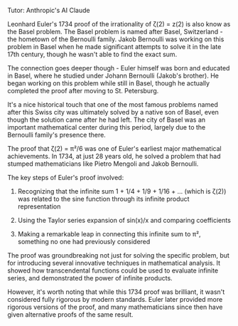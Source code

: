 Tutor: Anthropic's AI Claude

Leonhard Euler's 1734 proof of the irrationality of ζ(2) = z(2) is also know as the Basel problem. The Basel problem is named after Basel, Switzerland - the hometown of the Bernoulli family. Jakob Bernoulli was working on this problem in Basel when he made significant attempts to solve it in the late 17th century, though he wasn't able to find the exact sum.

The connection goes deeper though - Euler himself was born and educated in Basel, where he studied under Johann Bernoulli (Jakob's brother). He began working on this problem while still in Basel, though he actually completed the proof after moving to St. Petersburg.

It's a nice historical touch that one of the most famous problems named after this Swiss city was ultimately solved by a native son of Basel, even though the solution came after he had left. The city of Basel was an important mathematical center during this period, largely due to the Bernoulli family's presence there.

The proof that ζ(2) = π²/6 was one of Euler's earliest major mathematical achievements. In 1734, at just 28 years old, he solved a problem that had stumped mathematicians like Pietro Mengoli and Jakob Bernoulli.

The key steps of Euler's proof involved:

1. Recognizing that the infinite sum 1 + 1/4 + 1/9 + 1/16 + ... (which is ζ(2)) was related to the sine function through its infinite product representation

2. Using the Taylor series expansion of sin(x)/x and comparing coefficients

3. Making a remarkable leap in connecting this infinite sum to π², something no one had previously considered

The proof was groundbreaking not just for solving the specific problem, but for introducing several innovative techniques in mathematical analysis. It showed how transcendental functions could be used to evaluate infinite series, and demonstrated the power of infinite products.

However, it's worth noting that while this 1734 proof was brilliant, it wasn't considered fully rigorous by modern standards. Euler later provided more rigorous versions of the proof, and many mathematicians since then have given alternative proofs of the same result.

